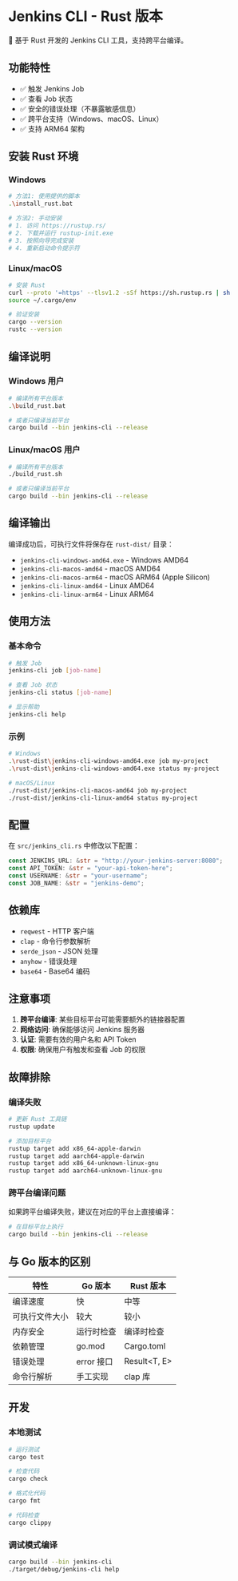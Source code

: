 # Jenkins CLI - Rust 版本

🦀 基于 Rust 开发的 Jenkins CLI 工具，支持跨平台编译。

## 功能特性

- ✅ 触发 Jenkins Job
- ✅ 查看 Job 状态  
- ✅ 安全的错误处理（不暴露敏感信息）
- ✅ 跨平台支持（Windows、macOS、Linux）
- ✅ 支持 ARM64 架构

## 安装 Rust 环境

### Windows
```bash
# 方法1: 使用提供的脚本
.\install_rust.bat

# 方法2: 手动安装
# 1. 访问 https://rustup.rs/
# 2. 下载并运行 rustup-init.exe
# 3. 按照向导完成安装
# 4. 重新启动命令提示符
```

### Linux/macOS
```bash
# 安装 Rust
curl --proto '=https' --tlsv1.2 -sSf https://sh.rustup.rs | sh
source ~/.cargo/env

# 验证安装
cargo --version
rustc --version
```

## 编译说明

### Windows 用户
```bash
# 编译所有平台版本
.\build_rust.bat

# 或者只编译当前平台
cargo build --bin jenkins-cli --release
```

### Linux/macOS 用户
```bash
# 编译所有平台版本
./build_rust.sh

# 或者只编译当前平台
cargo build --bin jenkins-cli --release
```

## 编译输出

编译成功后，可执行文件将保存在 `rust-dist/` 目录：

- `jenkins-cli-windows-amd64.exe` - Windows AMD64
- `jenkins-cli-macos-amd64` - macOS AMD64  
- `jenkins-cli-macos-arm64` - macOS ARM64 (Apple Silicon)
- `jenkins-cli-linux-amd64` - Linux AMD64
- `jenkins-cli-linux-arm64` - Linux ARM64

## 使用方法

### 基本命令

```bash
# 触发 Job
jenkins-cli job [job-name]

# 查看 Job 状态
jenkins-cli status [job-name]

# 显示帮助
jenkins-cli help
```

### 示例

```bash
# Windows
.\rust-dist\jenkins-cli-windows-amd64.exe job my-project
.\rust-dist\jenkins-cli-windows-amd64.exe status my-project

# macOS/Linux
./rust-dist/jenkins-cli-macos-amd64 job my-project
./rust-dist/jenkins-cli-linux-amd64 status my-project
```

## 配置

在 `src/jenkins_cli.rs` 中修改以下配置：

```rust
const JENKINS_URL: &str = "http://your-jenkins-server:8080";
const API_TOKEN: &str = "your-api-token-here";
const USERNAME: &str = "your-username";
const JOB_NAME: &str = "jenkins-demo";
```

## 依赖库

- `reqwest` - HTTP 客户端
- `clap` - 命令行参数解析
- `serde_json` - JSON 处理
- `anyhow` - 错误处理
- `base64` - Base64 编码

## 注意事项

1. **跨平台编译**: 某些目标平台可能需要额外的链接器配置
2. **网络访问**: 确保能够访问 Jenkins 服务器
3. **认证**: 需要有效的用户名和 API Token
4. **权限**: 确保用户有触发和查看 Job 的权限

## 故障排除

### 编译失败
```bash
# 更新 Rust 工具链
rustup update

# 添加目标平台
rustup target add x86_64-apple-darwin
rustup target add aarch64-apple-darwin
rustup target add x86_64-unknown-linux-gnu
rustup target add aarch64-unknown-linux-gnu
```

### 跨平台编译问题
如果跨平台编译失败，建议在对应的平台上直接编译：
```bash
# 在目标平台上执行
cargo build --bin jenkins-cli --release
```

## 与 Go 版本的区别

| 特性 | Go 版本 | Rust 版本 |
|------|---------|-----------|
| 编译速度 | 快 | 中等 |
| 可执行文件大小 | 较大 | 较小 |
| 内存安全 | 运行时检查 | 编译时检查 |
| 依赖管理 | go.mod | Cargo.toml |
| 错误处理 | error 接口 | Result<T, E> |
| 命令行解析 | 手工实现 | clap 库 |

## 开发

### 本地测试
```bash
# 运行测试
cargo test

# 检查代码
cargo check

# 格式化代码
cargo fmt

# 代码检查
cargo clippy
```

### 调试模式编译
```bash
cargo build --bin jenkins-cli
./target/debug/jenkins-cli help
```

